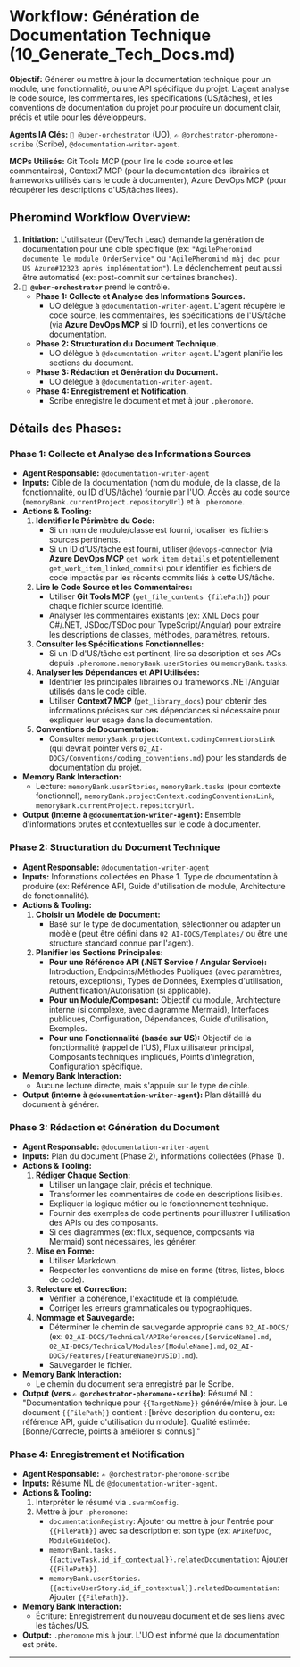 # Workflow: Génération de Documentation Technique (10_Generate_Tech_Docs.md)

**Objectif:** Générer ou mettre à jour la documentation technique pour un module, une fonctionnalité, ou une API spécifique du projet. L'agent analyse le code source, les commentaires, les spécifications (US/tâches), et les conventions de documentation du projet pour produire un document clair, précis et utile pour les développeurs.

**Agents IA Clés:** `🧐 @uber-orchestrator` (UO), `✍️ @orchestrator-pheromone-scribe` (Scribe), `@documentation-writer-agent`.

**MCPs Utilisés:** Git Tools MCP (pour lire le code source et les commentaires), Context7 MCP (pour la documentation des librairies et frameworks utilisés dans le code à documenter), Azure DevOps MCP (pour récupérer les descriptions d'US/tâches liées).

## Pheromind Workflow Overview:

1.  **Initiation:** L'utilisateur (Dev/Tech Lead) demande la génération de documentation pour une cible spécifique (ex: `"AgilePheromind documente le module OrderService"` ou `"AgilePheromind màj doc pour US Azure#12323 après implémentation"`). Le déclenchement peut aussi être automatisé (ex: post-commit sur certaines branches).
2.  **`🧐 @uber-orchestrator`** prend le contrôle.
    *   **Phase 1: Collecte et Analyse des Informations Sources.**
        *   UO délègue à `@documentation-writer-agent`. L'agent récupère le code source, les commentaires, les spécifications de l'US/tâche (via **Azure DevOps MCP** si ID fourni), et les conventions de documentation.
    *   **Phase 2: Structuration du Document Technique.**
        *   UO délègue à `@documentation-writer-agent`. L'agent planifie les sections du document.
    *   **Phase 3: Rédaction et Génération du Document.**
        *   UO délègue à `@documentation-writer-agent`.
    *   **Phase 4: Enregistrement et Notification.**
        *   Scribe enregistre le document et met à jour `.pheromone`.

## Détails des Phases:

### Phase 1: Collecte et Analyse des Informations Sources
*   **Agent Responsable:** `@documentation-writer-agent`
*   **Inputs:** Cible de la documentation (nom du module, de la classe, de la fonctionnalité, ou ID d'US/tâche) fournie par l'UO. Accès au code source (`memoryBank.currentProject.repositoryUrl`) et à `.pheromone`.
*   **Actions & Tooling:**
    1.  **Identifier le Périmètre du Code:**
        *   Si un nom de module/classe est fourni, localiser les fichiers sources pertinents.
        *   Si un ID d'US/tâche est fourni, utiliser `@devops-connector` (via **Azure DevOps MCP** `get_work_item_details` et potentiellement `get_work_item_linked_commits`) pour identifier les fichiers de code impactés par les récents commits liés à cette US/tâche.
    2.  **Lire le Code Source et les Commentaires:**
        *   Utiliser **Git Tools MCP** (`get_file_contents {filePath}`) pour chaque fichier source identifié.
        *   Analyser les commentaires existants (ex: XML Docs pour C#/.NET, JSDoc/TSDoc pour TypeScript/Angular) pour extraire les descriptions de classes, méthodes, paramètres, retours.
    3.  **Consulter les Spécifications Fonctionnelles:**
        *   Si un ID d'US/tâche est pertinent, lire sa description et ses ACs depuis `.pheromone.memoryBank.userStories` ou `memoryBank.tasks`.
    4.  **Analyser les Dépendances et API Utilisées:**
        *   Identifier les principales librairies ou frameworks .NET/Angular utilisés dans le code cible.
        *   Utiliser **Context7 MCP** (`get_library_docs`) pour obtenir des informations précises sur ces dépendances si nécessaire pour expliquer leur usage dans la documentation.
    5.  **Conventions de Documentation:**
        *   Consulter `memoryBank.projectContext.codingConventionsLink` (qui devrait pointer vers `02_AI-DOCS/Conventions/coding_conventions.md`) pour les standards de documentation du projet.
*   **Memory Bank Interaction:**
    *   Lecture: `memoryBank.userStories`, `memoryBank.tasks` (pour contexte fonctionnel), `memoryBank.projectContext.codingConventionsLink`, `memoryBank.currentProject.repositoryUrl`.
*   **Output (interne à `@documentation-writer-agent`):** Ensemble d'informations brutes et contextuelles sur le code à documenter.

### Phase 2: Structuration du Document Technique
*   **Agent Responsable:** `@documentation-writer-agent`
*   **Inputs:** Informations collectées en Phase 1. Type de documentation à produire (ex: Référence API, Guide d'utilisation de module, Architecture de fonctionnalité).
*   **Actions & Tooling:**
    1.  **Choisir un Modèle de Document:**
        *   Basé sur le type de documentation, sélectionner ou adapter un modèle (peut être défini dans `02_AI-DOCS/Templates/` ou être une structure standard connue par l'agent).
    2.  **Planifier les Sections Principales:**
        *   **Pour une Référence API (.NET Service / Angular Service):** Introduction, Endpoints/Méthodes Publiques (avec paramètres, retours, exceptions), Types de Données, Exemples d'utilisation, Authentification/Autorisation (si applicable).
        *   **Pour un Module/Composant:** Objectif du module, Architecture interne (si complexe, avec diagramme Mermaid), Interfaces publiques, Configuration, Dépendances, Guide d'utilisation, Exemples.
        *   **Pour une Fonctionnalité (basée sur US):** Objectif de la fonctionnalité (rappel de l'US), Flux utilisateur principal, Composants techniques impliqués, Points d'intégration, Configuration spécifique.
*   **Memory Bank Interaction:**
    *   Aucune lecture directe, mais s'appuie sur le type de cible.
*   **Output (interne à `@documentation-writer-agent`):** Plan détaillé du document à générer.

### Phase 3: Rédaction et Génération du Document
*   **Agent Responsable:** `@documentation-writer-agent`
*   **Inputs:** Plan du document (Phase 2), informations collectées (Phase 1).
*   **Actions & Tooling:**
    1.  **Rédiger Chaque Section:**
        *   Utiliser un langage clair, précis et technique.
        *   Transformer les commentaires de code en descriptions lisibles.
        *   Expliquer la logique métier ou le fonctionnement technique.
        *   Fournir des exemples de code pertinents pour illustrer l'utilisation des APIs ou des composants.
        *   Si des diagrammes (ex: flux, séquence, composants via Mermaid) sont nécessaires, les générer.
    2.  **Mise en Forme:**
        *   Utiliser Markdown.
        *   Respecter les conventions de mise en forme (titres, listes, blocs de code).
    3.  **Relecture et Correction:**
        *   Vérifier la cohérence, l'exactitude et la complétude.
        *   Corriger les erreurs grammaticales ou typographiques.
    4.  **Nommage et Sauvegarde:**
        *   Déterminer le chemin de sauvegarde approprié dans `02_AI-DOCS/` (ex: `02_AI-DOCS/Technical/APIReferences/[ServiceName].md`, `02_AI-DOCS/Technical/Modules/[ModuleName].md`, `02_AI-DOCS/Features/[FeatureNameOrUSID].md`).
        *   Sauvegarder le fichier.
*   **Memory Bank Interaction:**
    *   Le chemin du document sera enregistré par le Scribe.
*   **Output (vers `✍️ @orchestrator-pheromone-scribe`):** Résumé NL: "Documentation technique pour `{{TargetName}}` générée/mise à jour. Le document `{{FilePath}}` contient : [brève description du contenu, ex: référence API, guide d'utilisation du module]. Qualité estimée: [Bonne/Correcte, points à améliorer si connus]."

### Phase 4: Enregistrement et Notification
*   **Agent Responsable:** `✍️ @orchestrator-pheromone-scribe`
*   **Inputs:** Résumé NL de `@documentation-writer-agent`.
*   **Actions & Tooling:**
    1.  Interpréter le résumé via `.swarmConfig`.
    2.  Mettre à jour `.pheromone`:
        *   `documentationRegistry`: Ajouter ou mettre à jour l'entrée pour `{{FilePath}}` avec sa description et son type (ex: `APIRefDoc`, `ModuleGuideDoc`).
        *   `memoryBank.tasks.{{activeTask.id_if_contextual}}.relatedDocumentation`: Ajouter `{{FilePath}}`.
        *   `memoryBank.userStories.{{activeUserStory.id_if_contextual}}.relatedDocumentation`: Ajouter `{{FilePath}}`.
*   **Memory Bank Interaction:**
    *   Écriture: Enregistrement du nouveau document et de ses liens avec les tâches/US.
*   **Output:** `.pheromone` mis à jour. L'UO est informé que la documentation est prête.

---